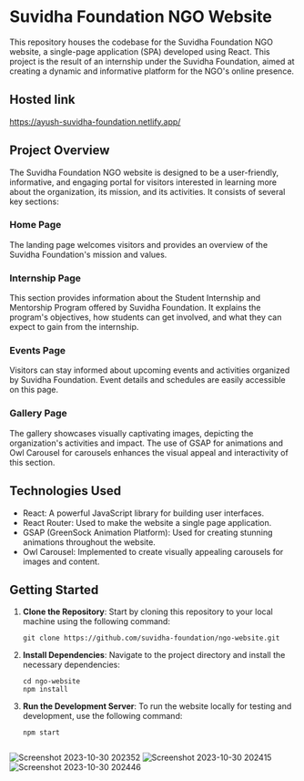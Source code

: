 # Suvidha Foundation NGO Website

This repository houses the codebase for the Suvidha Foundation NGO website, a single-page application (SPA) developed using React. This project is the result of an internship under the Suvidha Foundation, aimed at creating a dynamic and informative platform for the NGO's online presence.

## Hosted link
https://ayush-suvidha-foundation.netlify.app/

## Project Overview

The Suvidha Foundation NGO website is designed to be a user-friendly, informative, and engaging portal for visitors interested in learning more about the organization, its mission, and its activities. It consists of several key sections:

### Home Page
The landing page welcomes visitors and provides an overview of the Suvidha Foundation's mission and values.

### Internship Page
This section provides information about the Student Internship and Mentorship Program offered by Suvidha Foundation. It explains the program's objectives, how students can get involved, and what they can expect to gain from the internship.

### Events Page
Visitors can stay informed about upcoming events and activities organized by Suvidha Foundation. Event details and schedules are easily accessible on this page.

### Gallery Page
The gallery showcases visually captivating images, depicting the organization's activities and impact. The use of GSAP for animations and Owl Carousel for carousels enhances the visual appeal and interactivity of this section.

## Technologies Used

- React: A powerful JavaScript library for building user interfaces.
- React Router: Used to make the website a single page application.
- GSAP (GreenSock Animation Platform): Used for creating stunning animations throughout the website.
- Owl Carousel: Implemented to create visually appealing carousels for images and content.

## Getting Started

1. **Clone the Repository**: Start by cloning this repository to your local machine using the following command:

   ```shell
   git clone https://github.com/suvidha-foundation/ngo-website.git

2. **Install Dependencies**: Navigate to the project directory and install the necessary dependencies:

    ```shell
    cd ngo-website
    npm install

3. **Run the Development Server**: To run the website locally for testing and development, use the following command:
    ```shell
    npm start


![Screenshot 2023-10-30 202352](https://github.com/Ayushh-patell/Suvidha-Foundation/assets/142811459/5bedc8aa-c68d-4c9a-80b0-7856872e4899)
![Screenshot 2023-10-30 202415](https://github.com/Ayushh-patell/Suvidha-Foundation/assets/142811459/4aa273dd-3493-43c2-a22d-5c526dc1d850)
![Screenshot 2023-10-30 202446](https://github.com/Ayushh-patell/Suvidha-Foundation/assets/142811459/5f6c6556-dab7-4c67-95fc-ad06d626c68d)

